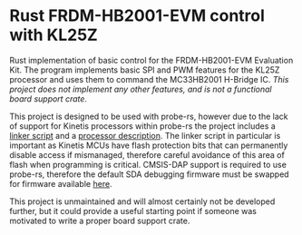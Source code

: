 # Rust FRDM-HB2001-EVM control with KL25Z

Rust implementation of basic control for the FRDM-HB2001-EVM Evaluation Kit. The program implements basic SPI and PWM features for the KL25Z processor and uses them to command the MC33HB2001 H-Bridge IC. *This project does not implement any other features, and is not a functional board support crate*.

This project is designed to be used with probe-rs, however due to the lack of support for Kinetis processors within probe-rs the project includes a [linker script](frdm-kl25-hal/linker.x) and a [processor description](mkl25z4-pac/KLxx_Series.yaml). The linker script in particular is important as Kinetis MCUs have flash protection bits that can permanently disable access if mismanaged, therefore careful avoidance of this area of flash when programming is critical. CMSIS-DAP support is required to use probe-rs, therefore the default SDA debugging firmware must be swapped for firmware available [here](https://daplink.io/).

This project is unmaintained and will almost certainly not be developed further, but it could provide a useful starting point if someone was motivated to write a proper board support crate.

